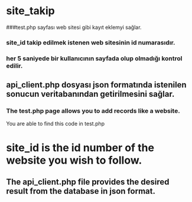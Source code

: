 # site_takip

###test.php sayfası web sitesi gibi kayıt eklemyi sağlar.

<script src="siteaccess.js"></script>
<script>
    let site_id = 1;
    setInterval(() => veri_gonder(site_id), 5000);
</script>



### site_id takip edilmek istenen web sitesinin id numarasıdır.
### her 5 saniyede bir kullanıcının sayfada olup olmadığı kontrol edilir.


##  api_client.php dosyası json formatında istenilen sonucun veritabanından getirilmesini sağlar.





### The test.php page allows you to add records like a website.

You are able to find this code in test.php

<script src="siteaccess.js"></script> <script> let site_id = 1; setInterval(() => veri_gonder(site_id), 5000); </script>

#   site_id is the id number of the website you wish to follow.


##  The api_client.php file provides the desired result from the database in json format.
